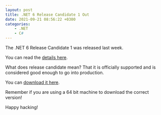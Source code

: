 ```yaml
---
layout: post
title: .NET 6 Release Candidate 1 Out
date: 2021-09-21 08:56:22 +0300
categories:
    - .NET
    - C#
---
```

The .NET 6 Release Candidate 1 was released last week.

You can read the [details here](https://devblogs.microsoft.com/dotnet/announcing-net-6-release-candidate-1/).

What does release candidate mean? That it is officially supported and is considered good enough to go into production.

You can [download it here](https://dotnet.microsoft.com/download/dotnet/6.0).

Remember if you are using a 64 bit machine to download the correct version!

Happy hacking!

